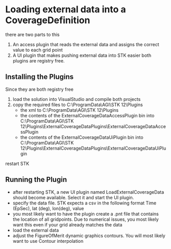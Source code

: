 # Loading external data into a CoverageDefinition
there are two parts to this
1. An access plugin that reads the external data and assigns the correct value to each grid point
2. A UI plugin that makes pushing external data into STK easier
both plugins are registry free.

## Installing the Plugins
Since they are both registry free
1. load the solution into VisualStudio and compile both projects
2. copy the required files to C:\ProgramData\AGI\STK 12\Plugins
	- the xml to C:\ProgramData\AGI\STK 12\Plugins
	- the contents of the ExternalCoverageDataAccessPlugin bin into C:\ProgramData\AGI\STK 12\Plugins\ExternalCoverageDataPlugins\ExternalCoverageDataAccessPlugin
	- the contents of the ExternalCoverageDataUiPlugin bin into C:\ProgramData\AGI\STK 12\Plugins\ExternalCoverageDataPlugins\ExternalCoverageDataUiPlugin

restart STK

## Running the Plugin
- after restarting STK, a new UI plugin named LoadExternalCoverageData should become available. Select it and start the UI plugin. 
- specify the data file. STK expects a csv in the following format
     Time (EpSec), lat (deg), lon(deg), value
- you most likely want to have the plugin create a .pnt file that contains the location of all gridpoints. Due to numerical issues, you most likely want this even if your grid already matches the data
- load the external data
- adjust the FigureOfMerit dynamic graphics contours. You will most likely want to use Contour interpolation